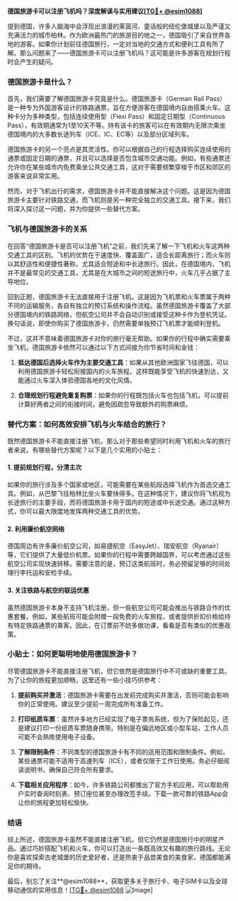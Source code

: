 **德国旅游卡可以注册飞机吗？深度解读与实用建议[[TG💪+ @esim1088](https://t.me/s/esim1088)]**

提到德国，许多人脑海中会浮现出浪漫的莱茵河、童话般的纽伦堡城堡以及严谨又充满活力的城市柏林。作为欧洲最热门的旅游目的地之一，德国吸引了来自世界各地的游客。如果你计划前往德国旅行，一定对当地的交通方式和便利工具有所了解。那么问题来了——德国旅游卡可以注册飞机吗？这可能是许多游客在规划行程时会产生的疑问。

### 德国旅游卡是什么？

首先，我们需要了解德国旅游卡究竟是什么。德国旅游卡（German Rail Pass）是一种专为外国游客设计的铁路通票，旨在方便游客在德国境内自由搭乘火车。这种卡分为多种类型，包括连续使用型（Flexi Pass）和固定日期型（Continuous Pass），有效期通常为1至10天不等。持有该卡的旅客可以在有效期内无限次乘坐德国境内的大多数长途列车（ICE、IC、EC等）以及部分区域列车。

德国旅游卡的另一个亮点是其灵活性。你可以根据自己的行程选择购买连续使用的通票或固定日期的通票，并且可以选择是否包含城市交通功能。例如，有些通票还允许你在某些城市内免费乘坐公共交通工具，这对于需要频繁穿梭于市区和郊区的游客来说非常实用。

然而，对于飞机出行的需求，德国旅游卡并不能直接解决这个问题。这是因为德国旅游卡主要针对铁路交通，而飞机则是另一种完全独立的交通工具。接下来，我们将深入探讨这一问题，并为你提供一些替代方案。

### 飞机与德国旅游卡的关系

在回答“德国旅游卡是否可以注册飞机”之前，我们先来了解一下飞机和火车这两种交通工具的区别。飞机的优势在于速度快、覆盖面广，适合长距离旅行；而火车则以其舒适性和便捷性著称，尤其适合短途和中长途旅行。因此，在德国境内，飞机并不是最常见的交通工具，尤其是在大城市之间的短途旅行中，火车几乎占据了主导地位。

回到正题，德国旅游卡无法直接用于注册飞机。这是因为飞机票和火车票属于两种不同的运输服务，各自有独立的预订系统和操作流程。虽然德国旅游卡覆盖了大部分德国境内的铁路网络，但航空公司并不会自动识别或接受这种卡作为登机凭证。换句话说，即使你购买了德国旅游卡，仍然需要单独预订飞机票才能顺利登机。

不过，这并不意味着德国旅游卡对你的旅行毫无帮助。如果你的行程中确实需要乘坐飞机，德国旅游卡依然可以通过以下方式间接为你节省时间和金钱：

1. **抵达德国后选择火车作为主要交通工具**：如果从其他欧洲国家飞往德国，可以利用德国旅游卡轻松衔接国内的火车旅程。这样既能享受飞机的快速到达，又能通过火车深入体验德国各地的文化风情。
   
2. **合理规划行程避免重复购票**：如果你的行程既包括火车也包括飞机，可以提前计算好两者之间的衔接时间，避免因疏忽导致额外的购票麻烦。

### 替代方案：如何高效安排飞机与火车结合的旅行？

既然德国旅游卡不能直接注册飞机，那么对于那些希望同时利用飞机和火车的旅行者来说，有哪些替代方案呢？以下是几个实用的小贴士：

#### 1. 提前规划行程，分清主次
如果你的旅行涉及多个国家或地区，可能需要在某些航段选择飞机作为首选交通工具。例如，从巴黎飞往柏林比坐火车要快得多。在这种情况下，建议你将飞机视为长途旅行的主要手段，而将德国旅游卡用于国内的短途或中长途交通。通过这种方式，你可以最大限度地发挥两种交通工具的优势。

#### 2. 利用廉价航空网络
德国周边有许多廉价航空公司，如易捷航空（EasyJet）、瑞安航空（Ryanair）等，它们提供了大量低价机票。如果你的行程中需要跨越国界，可以考虑通过这些航空公司实现快速转移。需要注意的是，预订这类航班时，务必预留足够的时间处理行李托运和安检手续。

#### 3. 关注铁路与航空的联运优惠
虽然德国旅游卡本身不支持飞机注册，但一些航空公司可能会推出与铁路合作的优惠套餐。例如，某些航班可能会附赠一段免费的火车旅程，或者提供折扣价格给持有特定铁路通票的乘客。因此，在订票前不妨多做功课，看看是否有类似的优惠政策。

### 小贴士：如何更聪明地使用德国旅游卡？

尽管德国旅游卡不能直接注册飞机，但它依然是德国旅行中不可或缺的重要工具。为了让你的旅程更加顺畅，这里还有一些小技巧供参考：

1. **提前购买并激活**：德国旅游卡需要在出发前完成购买并激活，否则可能会影响你的正常使用。建议至少提前一周完成所有准备工作。

2. **打印纸质车票**：虽然许多地方已经实现了电子票务系统，但为了保险起见，还是建议打印一份纸质车票随身携带。特别是在偏远地区或小型车站，工作人员可能不会熟练使用电子设备。

3. **了解限制条件**：不同类型的德国旅游卡有不同的适用范围和限制条件。例如，某些通票可能不适用于高速列车（ICE），或者仅限于工作日使用。务必仔细阅读说明书，确保自己符合所有要求。

4. **下载相关应用程序**：如今，许多铁路公司都推出了官方手机应用，可以帮助用户实时查询时刻表、预订座位甚至办理改签手续。下载一款可靠的铁路App会让你的旅程更加轻松愉快。

### 结语

综上所述，德国旅游卡虽然不能直接注册飞机，但它仍然是德国旅行中的明星产品。通过巧妙搭配飞机和火车，你可以打造出一条既高效又有趣的旅行路线。无论你是喜欢探索古老城堡的历史爱好者，还是热衷于品尝美食的美食家，德国都能满足你的期待。

最后，别忘了关注**@esim1088**，获取更多关于旅行卡、电子SIM卡以及全球移动通信的实用信息！[[TG💪+ @esim1088](https://t.me/s/esim1088) ![Image](https://i.postimg.cc/4NQfJmqS/Snipaste-2025-05-13-00-14-12.png)]